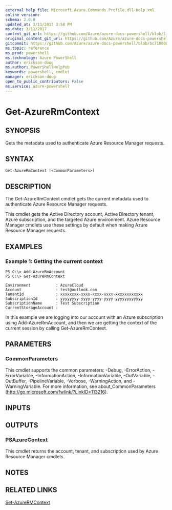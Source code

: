 ```yaml
---
external help file: Microsoft.Azure.Commands.Profile.dll-Help.xml
online version: 
schema: 2.0.0
updated_at: 3/11/2017 3:58 PM
ms.date: 3/11/2017
content_git_url: https://github.com/Azure/azure-docs-powershell/blob/live/azureps-cmdlets-docs/ResourceManager/AzureRM.Profile/v2.6.0/Get-AzureRmContext.md
original_content_git_url: https://github.com/Azure/azure-docs-powershell/blob/live/azureps-cmdlets-docs/ResourceManager/AzureRM.Profile/v2.6.0/Get-AzureRmContext.md
gitcommit: https://github.com/Azure/azure-docs-powershell/blob/bc71000aa3c7f754b95442dcc415a7324626a15c/azureps-cmdlets-docs/ResourceManager/AzureRM.Profile/v2.6.0/Get-AzureRmContext.md
ms.topic: reference
ms.prod: powershell
ms.technology: Azure PowerShell
author: erickson-doug
ms.author: PowerShellHelpPub
keywords: powershell, cmdlet
manager: erickson-doug
open_to_public_contributors: False
ms.service: azure-powershell
---
```


# Get-AzureRmContext

## SYNOPSIS
Gets the metadata used to authenticate Azure Resource Manager requests.

## SYNTAX

```
Get-AzureRmContext [<CommonParameters>]
```

## DESCRIPTION
The Get-AzureRmContext cmdlet gets the current metadata used to authenticate Azure Resource Manager requests.

This cmdlet gets the Active Directory account, Active Directory tenant, Azure subscription, and the targeted Azure environment.
Azure Resource Manager cmdlets use these settings by default when making Azure Resource Manager requests.

## EXAMPLES

### Example 1: Getting the current context
```
PS C:\> Add-AzureRmAccount
PS C:\> Get-AzureRmContext

Environment           : AzureCloud
Account               : test@outlook.com
TenantId              : xxxxxxxx-xxxx-xxxx-xxxx-xxxxxxxxxxxx
SubscriptionId        : yyyyyyyy-yyyy-yyyy-yyyy-yyyyyyyyyyyy
SubscriptionName      : Test Subscription
CurrentStorageAccount :
```

In this example we are logging into our account with an Azure subscription using Add-AzureRmAccount, and then we are getting the context of the current session by calling Get-AzureRmContext.

## PARAMETERS

### CommonParameters
This cmdlet supports the common parameters: -Debug, -ErrorAction, -ErrorVariable, -InformationAction, -InformationVariable, -OutVariable, -OutBuffer, -PipelineVariable, -Verbose, -WarningAction, and -WarningVariable. For more information, see about_CommonParameters (http://go.microsoft.com/fwlink/?LinkID=113216).

## INPUTS

## OUTPUTS

### PSAzureContext
This cmdlet returns the account, tenant, and subscription used by Azure Resource Manager cmdlets.

## NOTES

## RELATED LINKS

[Set-AzureRMContext]()

